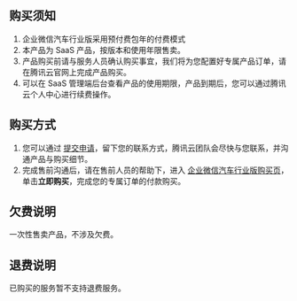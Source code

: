 ## 购买须知
1. 企业微信汽车行业版采用预付费包年的付费模式
2. 本产品为 SaaS 产品，按版本和使用年限售卖。
3. 产品购买前请与服务人员确认购买事宜，我们将为您配置好专属产品订单，请在腾讯云官网上完成产品购买。
4. 可以在 SaaS 管理端后台查看产品的使用期限，产品到期后，您可以通过腾讯云个人中心进行续费操作。


## 购买方式
1. 您可以通过 [提交申请](https://cloud.tencent.com/apply/p/2dmutiyd06z)，留下您的联系方式，腾讯云团队会尽快与您联系，并沟通产品与购买细节。
2. 完成售前沟通后，请在售前人员的帮助下，进入 [企业微信汽车行业版购买页](https://buy.cloud.tencent.com/wav)，单击**立即购买**，完成您的专属订单的付款购买。

## 欠费说明
一次性售卖产品，不涉及欠费。

## 退费说明
已购买的服务暂不支持退费服务。


